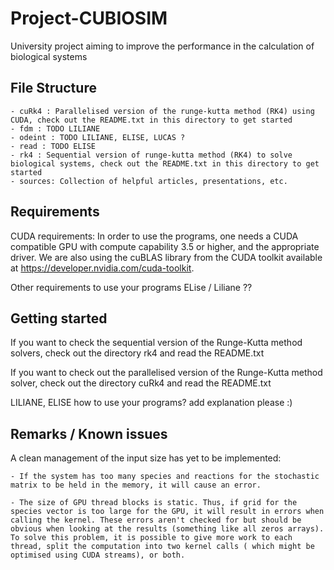 # Project-CUBIOSIM
University project aiming to improve the performance in the calculation of biological systems

## File Structure
    - cuRk4 : Parallelised version of the runge-kutta method (RK4) using CUDA, check out the README.txt in this directory to get started
    - fdm : TODO LILIANE
    - odeint : TODO LILIANE, ELISE, LUCAS ?
    - read : TODO ELISE
    - rk4 : Sequential version of runge-kutta method (RK4) to solve biological systems, check out the README.txt in this directory to get started
    - sources: Collection of helpful articles, presentations, etc.

## Requirements
CUDA requirements: In order to use the programs, one needs a CUDA compatible GPU with compute capability 3.5 or higher, and the appropriate driver. We are also using the cuBLAS library from the CUDA toolkit available at https://developer.nvidia.com/cuda-toolkit.

Other requirements to use your programs ELise / Liliane ??

## Getting started
If you want to check the sequential version of the Runge-Kutta method solvers, check out the directory rk4 and read the README.txt

If you want to check out the parallelised version of the Runge-Kutta method solver, check out the directory cuRk4 and read the README.txt

LILIANE, ELISE how to use your programs? add explanation please :)

## Remarks / Known issues
A clean management of the input size has yet to be implemented:

    - If the system has too many species and reactions for the stochastic matrix to be held in the memory, it will cause an error.

    - The size of GPU thread blocks is static. Thus, if grid for the species vector is too large for the GPU, it will result in errors when calling the kernel. These errors aren't checked for but should be obvious when looking at the results (something like all zeros arrays). To solve this problem, it is possible to give more work to each thread, split the computation into two kernel calls ( which might be optimised using CUDA streams), or both.
